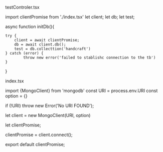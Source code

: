 testControler.tsx

import clientPromise from './index.tsx'
let client;
let db;
let test;

async function initDb(){

    try {
        client = await clientPromise;
        db = await client.db();
        test = db.collecttion('handcraft')
    } catch (error) {
            throw new error('failed to stablishc connection to the tb')
    }
}

index.tsx

import {MongoClient} from 'mongodb'
const URI = process.env.URI
const option =  {}

if (!URI) throw new Error('No URI FOUND');

let client = new MongoClient(URI, option)

let clientPromise;


clientPromise = client.connect();

export default clientPromise;
